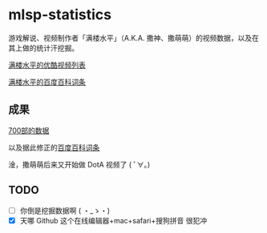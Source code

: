 # mlsp-statistics

游戏解说、视频制作者「满楼水平」（A.K.A. 撒神、撒萌萌）的视频数据，以及在其上做的统计汗挖掘。

[满楼水平的优酷视频列表](http://i.youku.com/i/UMjg4MjQ1MzQ0/videos)

[满楼水平的百度百科词条](http://baike.baidu.com/item/满楼水平)
## 成果

[700部的数据](mlsp-result/result.json)

以及据此修正的[百度百科词条](http://baike.baidu.com/item/满楼水平?sefr=cr#4)

淦，撒萌萌后来又开始做 DotA 视频了 ( ﾟ∀。)
## TODO

- [ ] 你倒是挖掘数据啊 ( ・\_ゝ・)
- [x] 天哪 Github 这个在线编辑器+mac+safari+搜狗拼音 很犯冲
